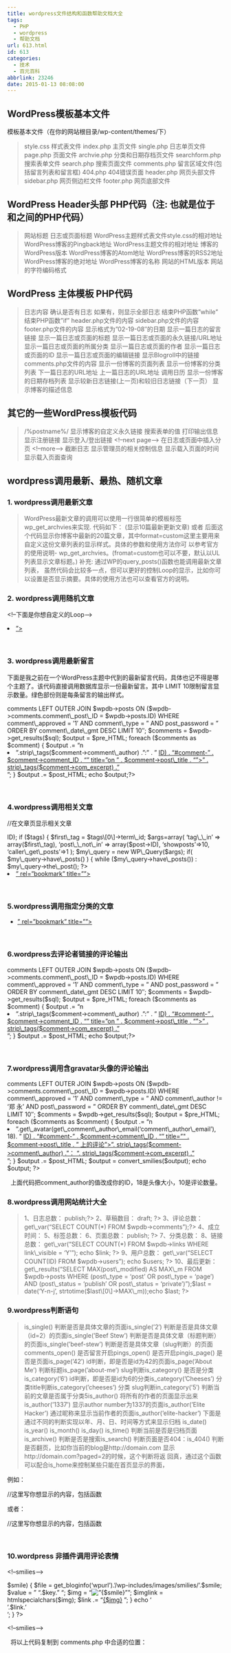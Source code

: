 ```yaml
---
title: wordpress文件结构和函数帮助文档大全
tags:
  - PHP
  - wordpress
  - 帮助文档
url: 613.html
id: 613
categories:
  - 技术
  - 百元百科
abbrlink: 23246
date: 2015-01-13 08:08:00
---
```


WordPress模板基本文件
---------------

模板基本文件（在你的网站根目录/wp-content/themes/下）

> style.css 样式表文件 index.php 主页文件 single.php 日志单页文件 page.php 页面文件 archvie.php 分类和日期存档页文件 searchform.php 搜索表单文件 search.php 搜索页面文件 comments.php 留言区域文件(包括留言列表和留言框) 404.php 404错误页面 header.php 网页头部文件 sidebar.php 网页侧边栏文件 footer.php 网页底部文件

WordPress Header头部 PHP代码（注: 也就是位于<head>和</head>之间的PHP代码）
--------------------------------------------------------

> <?php bloginfo(’name’); ?> 网站标题 <?php wp\_title(); ?> 日志或页面标题 <?php bloginfo(’stylesheet\_url’); ?> WordPress主题样式表文件style.css的相对地址 <?php bloginfo(’pingback\_url’); ?> WordPress博客的Pingback地址 <?php bloginfo(’template\_url’); ?> WordPress主题文件的相对地址 <?php bloginfo(’version’); ?> 博客的WordPress版本 <?php bloginfo(’atom\_url’); ?> WordPress博客的Atom地址 <?php bloginfo(’rss2\_url’); ?> WordPress博客的RSS2地址 <?php bloginfo(’url’); ?> WordPress博客的绝对地址 <?php bloginfo(’name’); ?> WordPress博客的名称 <?php bloginfo(’html_type’); ?> 网站的HTML版本 <?php bloginfo(’charset’); ?> 网站的字符编码格式

WordPress 主体模板 PHP代码
--------------------

> <?php the\_content(); ?> 日志内容 <?php if(have\_posts()) : ?> 确认是否有日志 <?php while(have\_posts()) : the\_post(); ?> 如果有，则显示全部日志 <?php endwhile; ?> 结束PHP函数”while” <?php endif; ?> 结束PHP函数”if” <?php get\_header(); ?> header.php文件的内容 <?php get\_sidebar(); ?> sidebar.php文件的内容 <?php get\_footer(); ?> footer.php文件的内容 <?php the\_time(’m-d-y’) ?> 显示格式为”02-19-08″的日期 <?php comments\_popup\_link(); ?> 显示一篇日志的留言链接 <?php the\_title(); ?> 显示一篇日志或页面的标题 <?php the\_permalink() ?> 显示一篇日志或页面的永久链接/URL地址 <?php the\_category(’, ‘) ?> 显示一篇日志或页面的所属分类 <?php the\_author(); ?> 显示一篇日志或页面的作者 <?php the\_ID(); ?> 显示一篇日志或页面的ID <?php edit\_post\_link(); ?> 显示一篇日志或页面的编辑链接 <?php get\_links\_list(); ?> 显示Blogroll中的链接 <?php comments\_template(); ?> comments.php文件的内容 <?php wp\_list\_pages(); ?> 显示一份博客的页面列表 <?php wp\_list\_cats(); ?> 显示一份博客的分类列表 <?php next\_post\_link(’ %link ‘) ?> 下一篇日志的URL地址 <?php previous\_post\_link(’%link’) ?> 上一篇日志的URL地址 <?php get\_calendar(); ?> 调用日历 <?php wp\_get\_archives() ?> 显示一份博客的日期存档列表 <?php posts\_nav_link(); ?> 显示较新日志链接(上一页)和较旧日志链接（下一页） <?php bloginfo(’description’); ?> 显示博客的描述信息

其它的一些WordPress模板代码
------------------

> /%postname%/ 显示博客的自定义永久链接 <?php the\_search\_query(); ?> 搜索表单的值 <?php \_e(’Message’); ?> 打印输出信息 <?php wp\_register(); ?> 显示注册链接 <?php wp\_loginout(); ?> 显示登入/登出链接 <!–next page–> 在日志或页面中插入分页 <!–more–> 截断日志 <?php wp\_meta(); ?> 显示管理员的相关控制信息 <?php timer\_stop(1); ?> 显示载入页面的时间 <?php echo get\_num_queries(); ?> 显示载入页面查询

wordpress调用最新、最热、随机文章
---------------------

### 1\. wordpress调用最新文章

> WordPress最新文章的调用可以使用一行很简单的模板标签wp\_get\_archvies来实现. 代码如下： <?php get\_archives(‘postbypost’, 10); ?> (显示10篇最新更新文章) 或者 <?php wp\_get\_archives(‘type=postbypost&limit=20&format=custom’); ?> 后面这个代码显示你博客中最新的20篇文章，其中format=custom这里主要用来自定义这份文章列表的显示样式。具体的参数和使用方法你可 以参考官方的使用说明- wp\_get\_archvies。(fromat=custom也可以不要，默认以UL列表显示文章标题。) 补充: 通过WP的query\_posts()函数也能调用最新文章列表， 虽然代码会比较多一点，但可以更好的控制Loop的显示，比如你可以设置是否显示摘要。具体的使用方法也可以查看官方的说明。

### 2\. wordpress调用随机文章

<?php
$rand\_posts = get\_posts(‘numberposts=10&orderby=rand’);
foreach( $rand_posts as $post ) :
?>
<!–下面是你想自定义的Loop–>
<li><a href=”<?php the\_permalink(); ?>”><?php the\_title(); ?></a></li>
<?php endforeach; ?>

 

### 3\. wordpress调用最新留言

下面是我之前在一个WordPress主题中代到的最新留言代码，具体也记不得是哪个主题了。该代码直接调用数据库显示一份最新留言。其中 LIMIT 10限制留言显示数量。绿色部份则是每条留言的输出样式。

<?php
global $wpdb;
$sql = “SELECT DISTINCT ID, post\_title, post\_password, comment_ID,
comment\_post\_ID, comment\_author, comment\_date\_gmt, comment\_approved,
comment\_type,comment\_author_url,
SUBSTRING(comment\_content,1,30) AS com\_excerpt
FROM $wpdb->comments
LEFT OUTER JOIN $wpdb->posts ON ($wpdb->comments.comment\_post\_ID =
$wpdb->posts.ID)
WHERE comment\_approved = ’1′ AND comment\_type = ” AND
post_password = ”
ORDER BY comment\_date\_gmt DESC
LIMIT 10″;
$comments = $wpdb->get_results($sql);
$output = $pre_HTML;   foreach ($comments as $comment) {
$output .= “n<li>”.strip\_tags($comment->comment\_author)
.”:” . ” <a href=”" . get_permalink($comment->ID) .
“#comment-” . $comment->comment_ID . “” title=”on ” .
$comment->post\_title . “”>” . strip\_tags($comment->com_excerpt)
.”</a></li>”;
}   $output .= $post_HTML;
echo $output;?>

 

### 4.wordpress调用相关文章

//在文章页显示相关文章
<?php
$tags = wp\_get\_post_tags($post->ID);
if ($tags) {
$first\_tag = $tags\[0\]->term\_id;
$args=array(
‘tag\_\_in’ => array($first\_tag),
‘post\_\_not\_in’ => array($post->ID),
‘showposts’=>10,
‘caller\_get\_posts’=>1
);
$my\_query = new WP\_Query($args);
if( $my\_query->have\_posts() ) {
while ($my\_query->have\_posts()) : $my\_query->the\_post(); ?>
<li><a href=”<?php the\_permalink() ?>” rel=”bookmark” title=”<?php the\_title\_attribute(); ?>”><?php the\_title();?> <?php comments_number(‘ ‘,’(1)’,'(%)’); ?></a></li>
<?php
endwhile;
}
}
wp\_reset\_query();
?>

 

### 5.wordpress调用指定分类的文章

<?php $posts = get_posts( “category=4&numberposts=10″ ); ?>
<?php if( $posts ) : ?>
<ul><?php foreach( $posts as $post ) : setup_postdata( $post ); ?>
<li>
<a href=”<?php the\_permalink() ?>” rel=”bookmark” title=”<?php the\_title(); ?>”><?php the_title(); ?></a>
</li>
<?php endforeach; ?>
</ul>
<?php endif; ?>

 

### 6.wordpress去评论者链接的评论输出

<?php
global $wpdb;
$sql = “SELECT DISTINCT ID, post\_title, post\_password, comment_ID,
comment\_post\_ID, comment\_author, comment\_date\_gmt, comment\_approved,
comment\_type,comment\_author_url,
SUBSTRING(comment\_content,1,14) AS com\_excerpt
FROM $wpdb->comments
LEFT OUTER JOIN $wpdb->posts ON ($wpdb->comments.comment\_post\_ID =
$wpdb->posts.ID)
WHERE comment\_approved = ’1′ AND comment\_type = ” AND
post_password = ”
ORDER BY comment\_date\_gmt DESC
LIMIT 10″;
$comments = $wpdb->get_results($sql);
$output = $pre_HTML;
foreach ($comments as $comment) {
$output .= “n<li>”.strip\_tags($comment->comment\_author)
.”:” . ” <a href=”" . get_permalink($comment->ID) .
“#comment-” . $comment->comment_ID . “” title=”on ” .
$comment->post\_title . “”>” . strip\_tags($comment->com_excerpt)
.”</a></li>”;
}
$output .= $post_HTML;
echo $output;?>

 

### 7.wordpress调用含gravatar头像的评论输出

<?php
global $wpdb;
$sql = “SELECT DISTINCT ID, post\_title, post\_password, comment\_ID, comment\_post\_ID, comment\_author, comment\_date\_gmt, comment\_approved,comment\_author\_email, comment\_type,comment\_author\_url, SUBSTRING(comment\_content,1,10) AS com\_excerpt FROM $wpdb->comments LEFT OUTER JOIN $wpdb->posts ON ($wpdb->comments.comment\_post\_ID = $wpdb->posts.ID) WHERE comment\_approved = ’1′ AND comment\_type = ” AND comment\_author != ‘郑 永’ AND post\_password = ” ORDER BY comment\_date\_gmt DESC LIMIT 10″;
$comments = $wpdb->get_results($sql);
$output = $pre_HTML;
foreach ($comments as $comment) {
$output .= “n<li>”.get\_avatar(get\_comment\_author\_email(‘comment\_author\_email’), 18). ” <a href=”" . get\_permalink($comment->ID) . “#comment-” . $comment->comment\_ID . “” title=”" . $comment->post\_title . ” 上的评论”>”. strip\_tags($comment->comment\_author) .”： “. strip\_tags($comment->com_excerpt) .”</a></li>”;
}
$output .= $post_HTML;
$output = convert_smilies($output);
echo $output;
?>

  上面代码把comment_author的值改成你的ID，18是头像大小，10是评论数量。

### 8.wordpress调用网站统计大全

> 1、日志总数： <?php $count\_posts = wp\_count\_posts(); echo $published\_posts = $count\_posts->publish;?> 2、草稿数目： <?php $count\_posts = wp\_count\_posts(); echo $draft\_posts = $count\_posts->draft; ?> 3、评论总数： <?php echo $wpdb->get\_var(“SELECT COUNT(*) FROM $wpdb->comments”);?> 4、成立时间： <?php echo floor((time()-strtotime(“2008-8-18″))/86400); ?> 5、标签总数： <?php echo $count\_tags = wp\_count\_terms(‘post\_tag’); ?> 6、页面总数： <?php $count\_pages = wp\_count\_posts(‘page’); echo $page\_posts = $count\_pages->publish; ?> 7、分类总数： <?php echo $count\_categories = wp\_count\_terms(‘category’); ?> 8、链接总数： <?php $link = $wpdb->get\_var(“SELECT COUNT(*) FROM $wpdb->links WHERE link\_visible = ‘Y’”); echo $link; ?> 9、用户总数： <?php $users = $wpdb->get\_var(“SELECT COUNT(ID) FROM $wpdb->users”); echo $users; ?> 10、最后更新： <?php $last = $wpdb->get\_results(“SELECT MAX(post\_modified) AS MAX\_m FROM $wpdb->posts WHERE (post\_type = ‘post’ OR post\_type = ‘page’) AND (post\_status = ‘publish’ OR post\_status = ‘private’)”);$last = date(‘Y-n-j’, strtotime($last\[0\]->MAX\_m));echo $last; ?>

### 9.wordpress判断语句

> is\_single() 判断是否是具体文章的页面is\_single(’2′) 判断是否是具体文章（id=2）的页面is\_single(’Beef Stew’) 判断是否是具体文章（标题判断）的页面is\_single(’beef-stew’) 判断是否是具体文章（slug判断）的页面comments\_open() 是否留言开启pings\_open() 是否开启pingis\_page() 是否是页面is\_page(’42′) id判断，即是否是id为42的页面is\_page(’About Me’) 判断标题is\_page(’about-me’) slug判断is\_category() 是否是分类is\_category(’6′) id判断，即是否是id为6的分类is\_category(’Cheeses’) 分类title判断is\_category(’cheeses’) 分类 slug判断in\_category(’5′) 判断当前的文章是否属于分类5is\_author() 将所有的作者的页面显示出来is\_author(’1337′) 显示author number为1337的页面is\_author(’Elite Hacker’) 通过昵称来显示当前作者的页面is\_author(’elite-hacker’) 下面是通过不同的判断实现以年、月、日、时间等方式来显示归档 is\_date() is\_year() is\_month() is\_day() is\_time() 判断当前是否是归档页面is\_archive() 判断是否是搜索is\_search() 判断页面是否404：is\_404() 判断是否翻页，比如你当前的blog是http://domain.com 显示http://domain.com?paged=2的时候，这个判断将返 回真，通过这个函数可以配合is\_home来控制某些只能在首页显示的界面，

例如：

<?php if(is_single()):?>
//这里写你想显示的内容，包括函数
<?php endif;?>
或者：
<?php if(is\_home() && !is\_paged() ):?>
//这里写你想显示的内容，包括函数
<?php endif;?>

 

### 10.wordpress 非插件调用评论表情

<!–smilies–>
<?php
function wp_smilies() {
global $wpsmiliestrans;
if ( !get\_option(‘use\_smilies’) or (empty($wpsmiliestrans))) return;
$smilies = array_unique($wpsmiliestrans);
$link=”;
foreach ($smilies as $key => $smile) {
$file = get_bloginfo(‘wpurl’).’/wp-includes/images/smilies/’.$smile;
$value = ” “.$key.” “;
$img = “<img src=”{$file}” alt=”{$smile}” />”;
$imglink = htmlspecialchars($img);
$link .= “<a href=”#commentform” title=”{$smile}” onclick=”document.getElementById(‘comment’).value += ‘{$value}’”>{$img}</a>&nbsp;”;
}
echo ‘<div>’.$link.’</div>’;
}
?>
<?php wp_smilies();?>
<!–smilies—>

  将以上代码复制到 comments.php 中合适的位置：